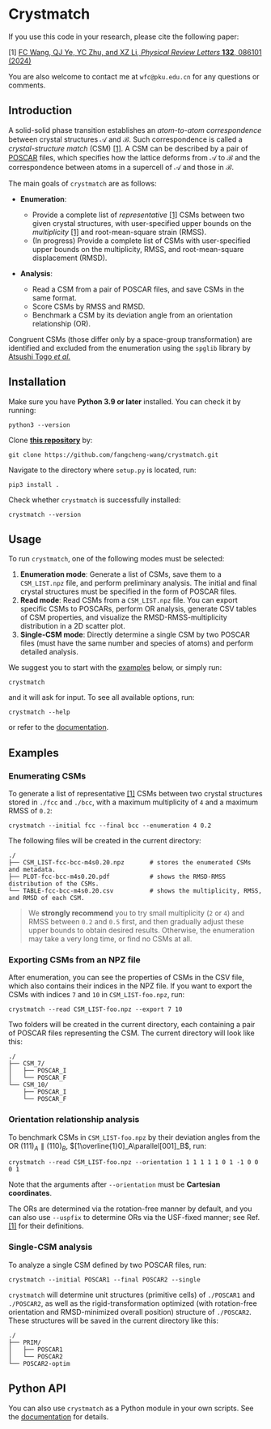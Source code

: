 # Crystmatch

If you use this code in your research, please cite the following paper:

\[1\] [FC Wang, QJ Ye, YC Zhu, and XZ Li, *Physical Review Letters* **132**, 086101 (2024)](https://arxiv.org/abs/2305.05278)

You are also welcome to contact me at `wfc@pku.edu.cn` for any questions or comments.

## Introduction

A solid-solid phase transition establishes an *atom-to-atom correspondence* between crystal structures $\mathcal A$ and $\mathcal B$. Such correspondence is called a *crystal-structure match* (CSM) [[1]](https://arxiv.org/abs/2305.05278). A CSM can be described by a pair of [POSCAR](https://www.vasp.at/wiki/index.php/POSCAR) files, which specifies how the lattice deforms from $\mathcal A$ to $\mathcal B$ and the correspondence between atoms in a supercell of $\mathcal A$ and those in $\mathcal B$.

The main goals of `crystmatch` are as follows:

- **Enumeration**:
    - Provide a complete list of *representative* [[1]](https://arxiv.org/abs/2305.05278) CSMs between two given crystal structures, with user-specified upper bounds on the *multiplicity* [[1]](https://arxiv.org/abs/2305.05278) and root-mean-square strain (RMSS).
    - (In progress) Provide a complete list of CSMs with user-specified upper bounds on the multiplicity, RMSS, and root-mean-square displacement (RMSD).

- **Analysis**:
    - Read a CSM from a pair of POSCAR files, and save CSMs in the same format.
    - Score CSMs by RMSS and RMSD.
    - Benchmark a CSM by its deviation angle from an orientation relationship (OR).

Congruent CSMs (those differ only by a space-group transformation) are identified and excluded from the enumeration using the `spglib` library by [Atsushi Togo *et al.*](https://www.tandfonline.com/doi/full/10.1080/27660400.2024.2384822)

## Installation

Make sure you have **Python 3.9 or later** installed. You can check it by running:

```
python3 --version
```

Clone [**this repository**](https://github.com/fangcheng-wang/crystmatch) by:

```
git clone https://github.com/fangcheng-wang/crystmatch.git
```

Navigate to the directory where `setup.py` is located, run:

```
pip3 install .
```

Check whether `crystmatch` is successfully installed:

```
crystmatch --version
```

## Usage

To run `crystmatch`, one of the following modes must be selected:

1. **Enumeration mode**: Generate a list of CSMs, save them to a `CSM_LIST.npz` file, and perform preliminary analysis. The initial and final crystal structures must be specified in the form of POSCAR files.
2. **Read mode**: Read CSMs from a `CSM_LIST.npz` file. You can export specific CSMs to POSCARs, perform OR analysis, generate CSV tables of CSM properties, and visualize the RMSD-RMSS-multiplicity distribution in a 2D scatter plot.
3. **Single-CSM mode**: Directly determine a single CSM by two POSCAR files (must have the same number and species of atoms) and perform detailed analysis.

We suggest you to start with the [examples](#examples) below, or simply run:

```
crystmatch
```

and it will ask for input. To see all available options, run:

```
crystmatch --help
```

or refer to the [documentation](https://fangcheng-wang.github.io/crystmatch/cli/).

## Examples

### Enumerating CSMs

To generate a list of representative [[1]](https://arxiv.org/abs/2305.05278) CSMs between two crystal structures stored in `./fcc` and `./bcc`, with a maximum multiplicity of `4` and a maximum RMSS of `0.2`:

```
crystmatch --initial fcc --final bcc --enumeration 4 0.2
```

The following files will be created in the current directory:

```
./
├── CSM_LIST-fcc-bcc-m4s0.20.npz       # stores the enumerated CSMs and metadata.
├── PLOT-fcc-bcc-m4s0.20.pdf           # shows the RMSD-RMSS distribution of the CSMs.
└── TABLE-fcc-bcc-m4s0.20.csv          # shows the multiplicity, RMSS, and RMSD of each CSM.
```

> We **strongly recommend** you to try small multiplicity (`2` or `4`) and RMSS between `0.2` and `0.5` first, and then gradually adjust these upper bounds to obtain desired results. Otherwise, the enumeration may take a very long time, or find no CSMs at all.

### Exporting CSMs from an NPZ file

After enumeration, you can see the properties of CSMs in the CSV file, which also contains their indices in the NPZ file. If you want to export the CSMs with indices `7` and `10` in `CSM_LIST-foo.npz`, run:

```
crystmatch --read CSM_LIST-foo.npz --export 7 10
```

Two folders will be created in the current directory, each containing a pair of POSCAR files representing the CSM. The current directory will look like this:

```
./
├── CSM_7/
│   ├── POSCAR_I
│   └── POSCAR_F
└── CSM_10/
    ├── POSCAR_I
    └── POSCAR_F
```

### Orientation relationship analysis

To benchmark CSMs in `CSM_LIST-foo.npz` by their deviation angles from the OR $(111)_A\parallel(110)_B$, $[1\overline{1}0]_A\parallel[001]_B$, run:

```
crystmatch --read CSM_LIST-foo.npz --orientation 1 1 1 1 1 0 1 -1 0 0 0 1
```

Note that the arguments after `--orientation` must be **Cartesian coordinates**.

The ORs are determined via the rotation-free manner by default, and you can also use `--uspfix` to determine ORs via the USF-fixed manner; see Ref. [[1]](https://arxiv.org/abs/2305.05278) for their definitions.

### Single-CSM analysis

To analyze a single CSM defined by two POSCAR files, run:

```
crystmatch --initial POSCAR1 --final POSCAR2 --single
```

`crystmatch` will determine unit structures (primitive cells) of `./POSCAR1` and `./POSCAR2`, as well as the rigid-transformation optimized (with rotation-free orientation and RMSD-minimized overall position) structure of `./POSCAR2`. These structures will be saved in the current directory like this:

```
./
├── PRIM/
│   ├── POSCAR1
│   └── POSCAR2
└── POSCAR2-optim
```

## Python API

You can also use `crystmatch` as a Python module in your own scripts. See the [documentation](https://fangcheng-wang.github.io/crystmatch/) for details.